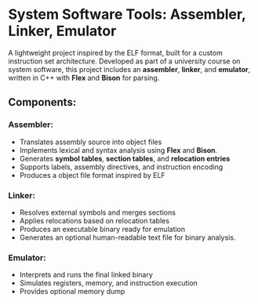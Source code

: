 # System Software Tools: Assembler, Linker, Emulator

A lightweight project inspired by the ELF format, built for a custom instruction set architecture.
Developed as part of a university course on system software, this project includes an **assembler**, **linker**, and **emulator**, written in C++ with **Flex** and **Bison** for parsing.

## Components:

### Assembler:
- Translates assembly source into object files
- Implements lexical and syntax analysis using **Flex** and **Bison**.
- Generates **symbol tables**, **section tables**, and **relocation entries**
- Supports labels, assembly directives, and instruction encoding
- Produces a object file format inspired by ELF

### Linker:
- Resolves external symbols and merges sections
- Applies relocations based on relocation tables
- Produces an executable binary ready for emulation
- Generates an optional human-readable text file for binary analysis.

### Emulator:
- Interprets and runs the final linked binary
- Simulates registers, memory, and instruction execution
- Provides optional memory dump

